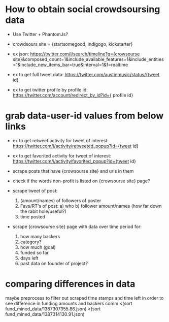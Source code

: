 # How to obtain social crowdsoursing data #

- Use Twitter + PhantomJs?

- crowdsours site = {startsomegood, indigogo,  kickstarter}

- ex json: https://twitter.com/i/search/timeline?q={crowsourse site}&composed_count=1&include_available_features=1&include_entities=1&include_new_items_bar=true&interval=1&f=realtime

- ex to get full tweet data: https://twitter.com/austinmusic/status/{tweet id}

- ex to get twitter profile by profile id: https://twitter.com/account/redirect_by_id?id={ profile id}

# grab data-user-id values from below links #
- ex to get retweet activity for tweet of interest: https://twitter.com/i/activity/retweeted_popup?id={tweet id}
- ex to get favorited activity for tweet of interest: https://twitter.com/i/activity/favorited_popup?id={tweet id}

- scrape posts that have {crowsourse site} and urls in them

- check if the words non-profit is listed on {crowsourse site} page?

- scrape tweet of post:
	1) (amount/names) of followers of poster
	2) Favs/RT's of post:
		a) who
		b) follower amount/names (how far down the rabit hole/useful?)
	3) time posted

- scrape {crowsourse site} page with data over time period for:
	1) how many backers
	2) category?
	3) how much (goal)
	4) funded so far 
	5) days left
	6) past data on founder of project?

# comparing differences in data #

maybe preprocess to filter out scraped time stamps and time left in order to see difference in funding amounts and backers
comm <(sort fund_mined_data/1387307355.86.json) <(sort fund_mined_data/1387314130.91.json)

